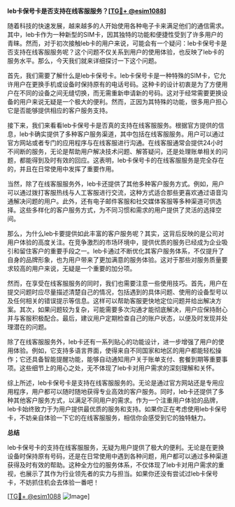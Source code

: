 **leb卡保号卡是否支持在线客服服务？[[TG💪+ @esim1088](https://t.me/s/esim1088)]**

随着科技的快速发展，越来越多的人开始使用各种电子卡来满足他们的通信需求。其中，leb卡作为一种新型的SIM卡，因其独特的功能和便捷性受到了许多用户的青睐。然而，对于初次接触leb卡的用户来说，可能会有一个疑问：leb卡保号卡是否支持在线客服服务呢？这个问题不仅关系到用户的使用体验，也反映了leb卡的服务水平。那么，今天我们就来详细探讨一下这个问题。

首先，我们需要了解什么是leb卡保号卡。leb卡保号卡是一种特殊的SIM卡，它允许用户在更换手机或设备时保持原有的电话号码。这种卡的设计初衷是为了方便用户在不同的设备之间无缝切换，而无需重新申请新的号码。这对于经常需要更换设备的用户来说无疑是一个极大的便利。然而，正因为其特殊的功能，很多用户担心它是否能够提供相应的客户服务支持。

接下来，我们来看看leb卡保号卡是否真的支持在线客服服务。根据官方提供的信息，leb卡确实提供了多种客户服务渠道，其中包括在线客服服务。用户可以通过官方网站或者专门的应用程序与在线客服进行沟通。在线客服通常会提供24小时不间断的服务，无论是帮助用户解决技术问题、解答疑问，还是处理账单相关的问题，都能得到及时有效的回应。这表明，leb卡保号卡的在线客服服务是完全存在的，并且在日常使用中发挥了重要作用。

当然，除了在线客服服务外，leb卡还提供了其他多种客户服务方式。例如，用户可以通过拨打客服热线与人工客服进行交流，这种方式适合那些更喜欢通过语音沟通解决问题的用户。此外，还有电子邮件客服和社交媒体客服等多种渠道可供选择。这些多样化的客户服务方式，为不同习惯和需求的用户提供了灵活的选择空间。

那么，为什么leb卡要提供如此丰富的客户服务呢？其实，这背后反映的是公司对用户体验的高度关注。在竞争激烈的市场环境中，提供优质的服务已经成为企业吸引和留住客户的重要手段之一。leb卡通过不断优化其客户服务体系，不仅提升了自身的品牌形象，也为用户带来了更加满意的服务体验。这对于那些对服务质量要求较高的用户来说，无疑是一个重要的加分项。

然而，在享受在线客服服务的同时，我们也需要注意一些使用技巧。首先，用户在提交问题时应尽量描述清楚自己的情况，包括遇到的具体问题、使用的设备型号以及任何相关的错误提示等信息。这样可以帮助客服更快地定位问题并给出解决方案。其次，如果问题较为复杂，可能需要多次沟通才能彻底解决，用户应保持耐心并与客服积极配合。最后，建议用户定期检查自己的账户状态，以便及时发现并处理潜在的问题。

除了在线客服服务外，leb卡还有一系列贴心的功能设计，进一步增强了用户的使用体验。例如，它支持多语言界面，使得来自不同国家和地区的用户都能轻松操作；它还具备智能提醒功能，能够自动通知用户关于账单支付、套餐到期等重要事项。这些细节上的用心之处，无不体现了leb卡对用户需求的深刻理解和关怀。

综上所述，leb卡保号卡是支持在线客服服务的。无论是通过官方网站还是专用应用程序，用户都可以随时随地获得专业高效的客户服务。同时，leb卡还提供了多种其他客户服务方式，以满足不同用户的需求。作为一个注重用户体验的品牌，leb卡始终致力于为用户提供最优质的服务和支持。如果你正在考虑使用leb卡保号卡，不妨亲自体验一下它的在线客服服务，相信你会感受到它的独特魅力。

**总结**

leb卡保号卡的支持在线客服服务，无疑为用户提供了极大的便利。无论是在更换设备时保持原有号码，还是在日常使用中遇到各种问题，用户都可以通过多种渠道获得及时有效的帮助。这种全方位的服务体系，不仅体现了leb卡对用户需求的重视，也展示了其作为行业领先者的实力与担当。如果你还没有尝试过leb卡保号卡，不妨抓住机会去体验一番吧！

[[TG💪+ @esim1088](https://t.me/s/esim1088) ![Image](https://i.postimg.cc/4NQfJmqS/Snipaste-2025-05-13-00-14-12.png)]